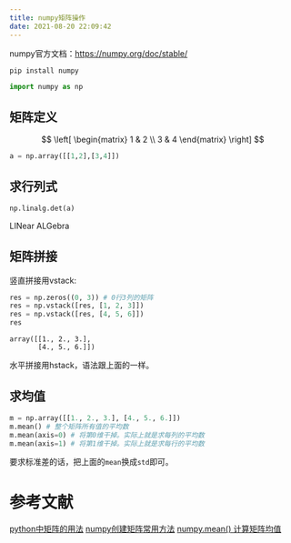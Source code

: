 ```yaml
---
title: numpy矩阵操作
date: 2021-08-20 22:09:42
---
```


numpy官方文档：<https://numpy.org/doc/stable/>

```shell
pip install numpy
```

```py
import numpy as np
```

## 矩阵定义
$$
\left[
	\begin{matrix}
		1 & 2 \\
		3 & 4
	\end{matrix}
\right]
$$
```py
a = np.array([[1,2],[3,4]])
```
## 求行列式
```py
np.linalg.det(a)
```
LINear ALGebra

## 矩阵拼接

竖直拼接用vstack:

```py
res = np.zeros((0, 3)) # 0行3列的矩阵
res = np.vstack([res, [1, 2, 3]])
res = np.vstack([res, [4, 5, 6]])
res
```

```
array([[1., 2., 3.],
       [4., 5., 6.]])
```

水平拼接用hstack，语法跟上面的一样。

## 求均值

```py
m = np.array([[1., 2., 3.], [4., 5., 6.]])
m.mean() # 整个矩阵所有值的平均数
m.mean(axis=0) # 将第0维干掉。实际上就是求每列的平均数
m.mean(axis=1) # 将第1维干掉。实际上就是求每行的平均数
```

要求标准差的话，把上面的```mean```换成```std```即可。

# 参考文献
[python中矩阵的用法](https://www.cnblogs.com/abella/p/10207945.html)
[numpy创建矩阵常用方法](https://blog.csdn.net/zhouweiyu/article/details/78806711)
[numpy.mean() 计算矩阵均值](https://blog.csdn.net/chixujohnny/article/details/51106421)
